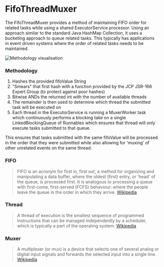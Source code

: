 # FifoThreadMuxer
The FifoThreadMuxer provides a method of maintaining FIFO order for related tasks while using a shared ExecutorService processor. Using an approach similar to the standard Java HashMap Collection, it uses a bucketing approach to queue related tasks. This typically has applications in event driven systems where the order of related tasks needs to be maintained.


![Methodology visualisation](https://g.gravizo.com/svg?%20@startuml;%20%28*%29%20--%3E%20%22execute%28String%20fifoValue,%20Runnable%20task%29%22;%20--%3E%22getMuxerId%28String%20fifoValue%29%22;%20if%20%22%22;%20--%3E[muxerId%20==%201]%20%22Queue%201%22;%20--%3E%22Thread%201%22;%20else;%20--%3E[muxerId%20==%202]%20%22Queue%202%22;%20--%3E%22Thread%202%22;%20else;%20--%3E[muxerId%20==%20n]%20%22Queue%20n%22;%20--%3E%22Thread%20n%22;%20endif;%20@enduml%20%27%3E)


 
### Methodology
1. Hashes the provided fifoValue String
2. "Smears" that first hash with a function provided by the JCP JSR-166 Expert Group (to protect against poor hashes)
3. Bitwise ANDs the returned int with the number of available threads
4. The remainder is then used to determine which thread the submitted task will be executed on
5. Each thread in the ExecutorService is running a MuxerWorker task which continuously performs a blocking take on a single LinkedBlockingQueue of Runnables which ensures that thread will only execute tasks submitted to that queue.

This ensures that tasks submitted with the same fifoValue will be processed in the order that they were submitted while also allowing for 'muxing' of other unrelated events on the same thread.  

### FIFO
>FIFO is an acronym for first in, first out, a method for organizing and manipulating a data buffer, where the oldest (first) entry, or 'head' of the queue, is processed first. It is analogous to processing a queue with first-come, first-served (FCFS) behaviour: where the people leave the queue in the order in which they arrive. [Wikipedia](https://en.wikipedia.org/w/index.php?title=FIFO_(computing_and_electronics)&oldid=773338255)

### Thread
>A thread of execution is the smallest sequence of programmed instructions that can be managed independently by a scheduler, which is typically a part of the operating system. [Wikipedia](https://en.wikipedia.org/w/index.php?title=Thread_(computing)&oldid=769356190)

### Muxer
>A multiplexer (or mux) is a device that selects one of several analog or digital input signals and forwards the selected input into a single line. [Wikipedia](https://en.wikipedia.org/w/index.php?title=Multiplexer&oldid=771706389)
 



